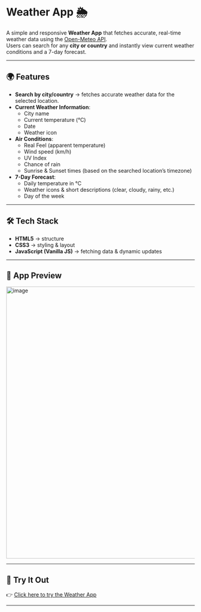# Weather App 🌦️

A simple and responsive **Weather App** that fetches accurate, real-time weather data using the [Open-Meteo API](https://open-meteo.com/).  
Users can search for any **city or country** and instantly view current weather conditions and a 7-day forecast.

---

## 🌍 Features

- **Search by city/country** → fetches accurate weather data for the selected location.  
- **Current Weather Information**:
  - City name
  - Current temperature (°C)
  - Date
  - Weather icon
- **Air Conditions**:
  - Real Feel (apparent temperature)
  - Wind speed (km/h)
  - UV Index
  - Chance of rain
  - Sunrise & Sunset times (based on the searched location’s timezone)
- **7-Day Forecast**:
  - Daily temperature in °C
  - Weather icons & short descriptions (clear, cloudy, rainy, etc.)
  - Day of the week

---

## 🛠️ Tech Stack

- **HTML5** → structure  
- **CSS3** → styling & layout  
- **JavaScript (Vanilla JS)** → fetching data & dynamic updates  

---

## 📸 App Preview

<img width="1358" height="728" alt="image" src="https://github.com/user-attachments/assets/ef2001f8-b20b-45b9-9399-c46a0f722d66" />

---

## 🚀 Try It Out

👉 [Click here to try the Weather App](weather-app-production-177c.up.railway.app)  

---
